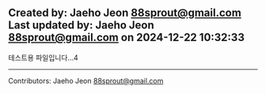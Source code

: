 <!-- BEGIN INFO -->
Created by: Jaeho Jeon <88sprout@gmail.com>
Last updated by: Jaeho Jeon <88sprout@gmail.com> on 2024-12-22 10:32:33
---
<!-- END INFO -->


테스트용 파일입니다...4
<!-- BEGIN FOOTER -->
---

Contributors: Jaeho Jeon <88sprout@gmail.com>
<!-- END FOOTER -->
